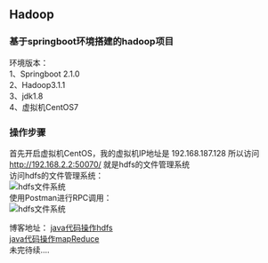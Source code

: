 ## Hadoop
### 基于springboot环境搭建的hadoop项目  
环境版本：  
1、Springboot 2.1.0  
2、Hadoop3.1.1  
3、jdk1.8  
4、虚拟机CentOS7  
  
### 操作步骤  
首先开启虚拟机CentOS，我的虚拟机IP地址是 192.168.187.128 所以访问 http://192.168.2.2:50070/ 就是hdfs的文件管理系统  
访问hdfs的文件管理系统：  
![hdfs文件系统](https://github.com/LockieZou/hadoop/blob/master/20181129150935.png)  
使用Postman进行RPC调用：  
![hdfs文件系统](https://github.com/LockieZou/hadoop/blob/master/20181129151544.png)  
  
    
博客地址： [java代码操作hdfs](https://blog.csdn.net/zxl646801924/article/details/84615604)  
[java代码操作mapReduce](https://blog.csdn.net/zxl646801924/article/details/85005506)  
未完待续.... 



